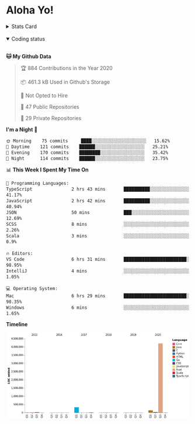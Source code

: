 # Aloha Yo!

<details>
<summary>Stats Card</summary>
 
[![Anurag's github stats](https://github-readme-stats.vercel.app/api?username=GarfieldZHU&show_icons=true&theme=tokyonight)](https://github.com/anuraghazra/github-readme-stats)
 
</details>

<br/>

<details open>

<summary>Coding status</summary>

<br/>

<!--START_SECTION:waka-->
**🐱 My Github Data** 

> 🏆 884 Contributions in the Year 2020
 > 
> 📦 461.3 kB Used in Github's Storage 
 > 
> 🚫 Not Opted to Hire
 > 
> 📜 47 Public Repositories 
 > 
> 🔑 29 Private Repositories  

**I'm a Night 🦉** 

```text
🌞 Morning    75 commits     ████░░░░░░░░░░░░░░░░░░░░░   15.62% 
🌆 Daytime    121 commits    ██████░░░░░░░░░░░░░░░░░░░   25.21% 
🌃 Evening    170 commits    ████████░░░░░░░░░░░░░░░░░   35.42% 
🌙 Night      114 commits    ██████░░░░░░░░░░░░░░░░░░░   23.75%

```


📊 **This Week I Spent My Time On** 

```text
💬 Programming Languages: 
TypeScript               2 hrs 43 mins       ██████████░░░░░░░░░░░░░░░   41.17% 
JavaScript               2 hrs 42 mins       ██████████░░░░░░░░░░░░░░░   40.94% 
JSON                     50 mins             ███░░░░░░░░░░░░░░░░░░░░░░   12.69% 
SCSS                     8 mins              ░░░░░░░░░░░░░░░░░░░░░░░░░   2.26% 
Scala                    3 mins              ░░░░░░░░░░░░░░░░░░░░░░░░░   0.9%

🔥 Editors: 
VS Code                  6 hrs 31 mins       ████████████████████████░   98.95% 
IntelliJ                 4 mins              ░░░░░░░░░░░░░░░░░░░░░░░░░   1.05%

💻 Operating System: 
Mac                      6 hrs 29 mins       ████████████████████████░   98.35% 
Windows                  6 mins              ░░░░░░░░░░░░░░░░░░░░░░░░░   1.65%

```

**Timeline**

![Chart not found](https://raw.githubusercontent.com/GarfieldZHU/GarfieldZHU/master/charts/bar_graph.png) 


<!--END_SECTION:waka-->

</details>
